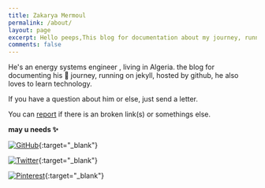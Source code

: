 ```yaml
---
title: Zakarya Mermoul
permalink: /about/
layout: page
excerpt: Hello peeps,This blog for documentation about my journey, running on jekyll, hosting on github.
comments: false
---
```


He's an energy systems engineer , living in Algeria. the blog for documenting his  🎒 journey, running on jekyll, hosted by github, he also loves to learn technology.

If you have a question about him or else, just send a letter.

You can [report](https://github.com/w4spy/w4spy.github.io/issues/new) if there is an broken link(s) or somethings else.

**may u needs ✨**

[![GitHub](https://img.shields.io/badge/{{site.author.github}}-%23121011.svg?logo=github)](https://github.com/w4spy){:target="_blank"}

[![Twitter](https://img.shields.io/twitter/url/https/twitter.com/w4spy.svg?style=social&label=%20%40w4spy)](https://twitter.com/w4spy){:target="_blank"}

[![Pinterest](https://img.shields.io/badge/%20%40pikyxell-%23E60023.svg?logo=Pinterest)](https://www.pinterest.com/pikyxell/){:target="_blank"}